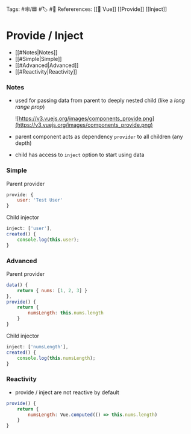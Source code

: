 Tags:  #🕸️/🟦 #🏷️ #📜️ 
Refererences: [[💚 Vue]] [[Provide]] [[Inject]]

# Provide / Inject

- [[#Notes|Notes]]
- [[#Simple|Simple]]
- [[#Advanced|Advanced]]
- [[#Reactivity|Reactivity]]


### Notes

-   used for passing data from parent to deeply nested child (like a _long range prop_)
    
    ![https://v3.vuejs.org/images/components_provide.png](https://v3.vuejs.org/images/components_provide.png)
    
-   parent component acts as dependency `provider` to all children (any depth)
-   child has access to `inject` option to start using data
    


### Simple

Parent provider
```jsx
provide: {
	user: 'Test User'
}
```

Child injector
```jsx
inject: ['user'],
created() {
	console.log(this.user);
}
```


### Advanced

Parent provider
```jsx
data() {
	return { nums: [1, 2, 3] }
},
provide() {
	return {
		numsLength: this.nums.length
	}
}
```

Child injector
```jsx
inject: ['numsLength'],
created() {
	console.log(this.numsLength);
}
```

### Reactivity

-   provide / inject are not reactive by default
```jsx
provide() {
	return {
		numsLength: Vue.computed(() => this.nums.length)
	}
}
```